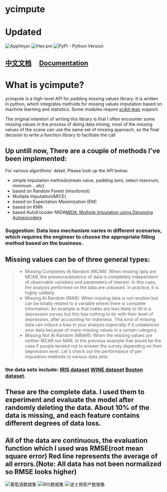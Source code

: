
# ycimpute

# Updated

![AppVeyor](https://img.shields.io/appveyor/ci/gruntjs/grunt.svg)
![Hex.pm](https://img.shields.io/hexpm/l/plug.svg)
![PyPI - Python Version](https://img.shields.io/pypi/pyversions/Django.svg)

## [中文文档]( https://hcmy.gitbooks.io/ycimpute/content/)     [Documentation](https://hcmy.gitbooks.io/ycimpute-api/content/)
# What is ycimpute?
ycimpute is a high-level API for padding missing values library. It is written in python, which integrates methods for missing values imputation based on machine learning and statistics. Some modules require [scikit-lean](http://scikit-learn.org/stable/) support.

The original intention of writing this library is that I often encounter some missing values in the process of doing data mining, most of the missing values of the scene can use the same set of missing approach, so the final decision to write a function library to facilitate the call

## Up untill now, There are a couple of methods I've been implemented:

For various algorithms' detail, Please look up the API below:

- simple imputation methods(mean value, padding zero, select maxmum, minimum ...etc)
- based on Random Forest (missforest)
- Multiple Imputation(MICE)
- based on Expectation Maximization (EM)
- based on KNN
- based AutoEncoder MIDA[MIDA: Multiple Imputation using Denoising Autoencoders](https://arxiv.org/abs/1705.02737)
### Suggestion: Data loss mechanism varies in different scenarios, which requires the engineer to choose the appropriate filling method based on the business.
## Missing values can be of three general types:

>+ Missing Completely At Random (MCAR):
    When missing data are MCAR, the presence/absence of data is completely independent of observable variables and parameters of interest. In this case, the analysis performed on the data are unbiased. In practice, it is highly unlikely.
>+ Missing At Random (MAR):
    When missing data is not random but can be totally related to a variable where there is complete information. An example is that males are less likely to fill in a depression survey but this has nothing to do with their level of depression, after accounting for maleness. This kind of missing data can induce a bias in your analysis especially if it unbalances your data because of many missing values in a certain category.
>+ Missing Not At Random (MNAR):
   When the missing values are neither MCAR nor MAR. In the previous example that would be the case if people tended not to answer the survey depending on their depression level.
Let's check out the performance of per imputation methods in various data sets:

### the data sets include: [IRIS dataset]() [WINE dataset]() [Boston dataset]().

## These are the complete data. I used them to experiment and evaluate the model after randomly deleting the data. About 10% of the data is missing, and each feature contains different degrees of data loss.

## All of the data are continuous, the evaluation function which I used was RMSE(root mean square error) Red line represents the average of all errors.(Note: All data has not been normalized so RMSE looks higher)
![葡萄酒数据集](https://github.com/HCMY/ycimpute/blob/master/img/WINE.svg)
![IRIS数据集](https://github.com/HCMY/ycimpute/blob/master/img/IRIS.svg)
![波士顿房产数据集](https://github.com/HCMY/ycimpute/blob/master/img/BOSTON.svg)


